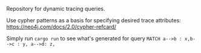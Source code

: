 Repository for dynamic tracing queries.

Use cypher patterns as a basis for specifying desired trace attributes: https://neo4j.com/docs/2.0/cypher-refcard/

Simply run `cargo run` to see what's generated for query `MATCH a-->b : x,b-->c : y, a-->d: z,`
